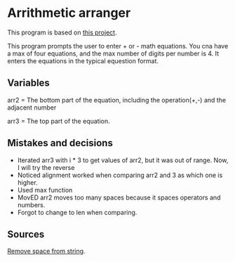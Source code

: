 # Arrithmetic arranger
This program is based on [this project](https://www.freecodecamp.org/learn/scientific-computing-with-python/scientific-computing-with-python-projects/arithmetic-formatter). 

This program prompts the user to enter + or - math equations. You cna have a max of four equations, and the max number of digits  per number is 4. It enters the equations in the typical equestion format. 

## Variables

arr2 = The bottom part of the equation, including the operation(+,-) and the adjacent number

arr3 = The top part of the equation.

## Mistakes and decisions
- Iterated arr3 with i * 3 to get values of arr2, but it was out of range. Now, I will try the reverse
- Noticed alignment worked when comparing arr2 and 3 as which one is higher. 
- Used max function
- MovED arr2 moves too many spaces because it spaces operators and numbers.
- Forgot to change to len when comparing.


## Sources
[Remove space from string](https://www.journaldev.com/23763/python-remove-spaces-from-string#:~:text=to%20remove%20spaces.-,strip(),remove%20leading%20and%20trailing%20whitespaces.&text=If%20you%20want%20to%20remove,or%20rstrip()%20function%20instead).
